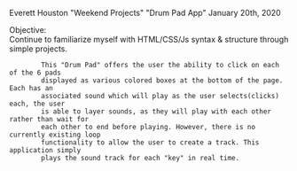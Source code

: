 Everett Houston
"Weekend Projects"
"Drum Pad App"
January 20th, 2020


Objective:  
            Continue to familiarize myself with HTML/CSS/Js syntax & structure through
            simple projects.

            This "Drum Pad" offers the user the ability to click on each of the 6 pads
            displayed as various colored boxes at the bottom of the page. Each has an
            associated sound which will play as the user selects(clicks) each, the user
            is able to layer sounds, as they will play with each other rather than wait for
            each other to end before playing. However, there is no currently existing loop
            functionality to allow the user to create a track. This application simply
            plays the sound track for each "key" in real time. 
